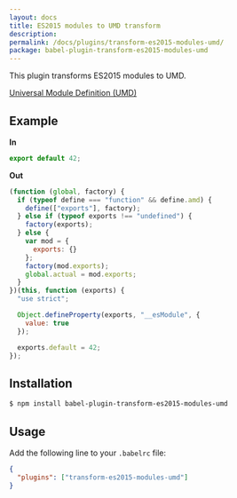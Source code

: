 ```yaml
---
layout: docs
title: ES2015 modules to UMD transform
description:
permalink: /docs/plugins/transform-es2015-modules-umd/
package: babel-plugin-transform-es2015-modules-umd
---
```


This plugin transforms ES2015 modules to UMD.

[Universal Module Definition (UMD)](https://github.com/umdjs/umd)


## Example

**In**

```javascript
export default 42;
```

**Out**

```javascript
(function (global, factory) {
  if (typeof define === "function" && define.amd) {
    define(["exports"], factory);
  } else if (typeof exports !== "undefined") {
    factory(exports);
  } else {
    var mod = {
      exports: {}
    };
    factory(mod.exports);
    global.actual = mod.exports;
  }
})(this, function (exports) {
  "use strict";

  Object.defineProperty(exports, "__esModule", {
    value: true
  });

  exports.default = 42;
});
```

## Installation

```sh
$ npm install babel-plugin-transform-es2015-modules-umd
```

## Usage

Add the following line to your `.babelrc` file:

```json
{
  "plugins": ["transform-es2015-modules-umd"]
}
```
